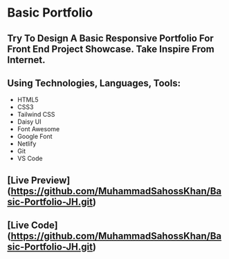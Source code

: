 # Basic Portfolio 
## Try To Design A Basic Responsive Portfolio For Front End Project Showcase. Take Inspire From Internet.

## Using Technologies, Languages, Tools: 
- HTML5
- CSS3
- Tailwind CSS
- Daisy UI
- Font Awesome
- Google Font
- Netlify
- Git 
- VS Code


## [Live Preview] (https://github.com/MuhammadSahossKhan/Basic-Portfolio-JH.git)
## [Live Code] (https://github.com/MuhammadSahossKhan/Basic-Portfolio-JH.git)